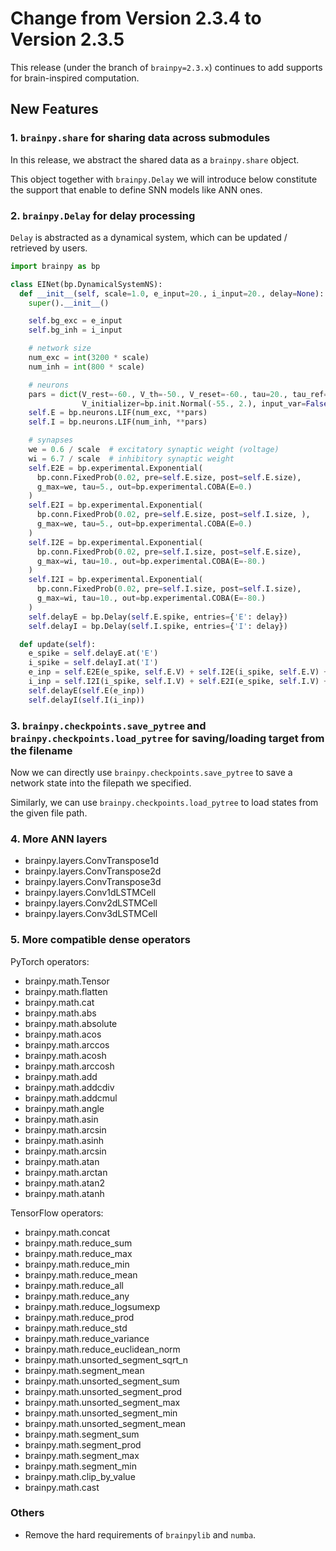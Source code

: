 # Change from Version 2.3.4 to Version 2.3.5


This release (under the branch of ``brainpy=2.3.x``) continues to add supports for brain-inspired computation.


## New Features


### 1. ``brainpy.share`` for sharing data across submodules

In this release, we abstract the shared data as a ``brainpy.share`` object. 

This object together with ``brainpy.Delay`` we will introduce below 
constitute the support that enable to define SNN models like ANN ones.


### 2. ``brainpy.Delay`` for delay processing

``Delay`` is abstracted as a dynamical system, which can be updated / retrieved by users. 

```python
import brainpy as bp

class EINet(bp.DynamicalSystemNS):
  def __init__(self, scale=1.0, e_input=20., i_input=20., delay=None):
    super().__init__()

    self.bg_exc = e_input
    self.bg_inh = i_input

    # network size
    num_exc = int(3200 * scale)
    num_inh = int(800 * scale)

    # neurons
    pars = dict(V_rest=-60., V_th=-50., V_reset=-60., tau=20., tau_ref=5.,
                V_initializer=bp.init.Normal(-55., 2.), input_var=False)
    self.E = bp.neurons.LIF(num_exc, **pars)
    self.I = bp.neurons.LIF(num_inh, **pars)

    # synapses
    we = 0.6 / scale  # excitatory synaptic weight (voltage)
    wi = 6.7 / scale  # inhibitory synaptic weight
    self.E2E = bp.experimental.Exponential(
      bp.conn.FixedProb(0.02, pre=self.E.size, post=self.E.size),
      g_max=we, tau=5., out=bp.experimental.COBA(E=0.)
    )
    self.E2I = bp.experimental.Exponential(
      bp.conn.FixedProb(0.02, pre=self.E.size, post=self.I.size, ),
      g_max=we, tau=5., out=bp.experimental.COBA(E=0.)
    )
    self.I2E = bp.experimental.Exponential(
      bp.conn.FixedProb(0.02, pre=self.I.size, post=self.E.size),
      g_max=wi, tau=10., out=bp.experimental.COBA(E=-80.)
    )
    self.I2I = bp.experimental.Exponential(
      bp.conn.FixedProb(0.02, pre=self.I.size, post=self.I.size),
      g_max=wi, tau=10., out=bp.experimental.COBA(E=-80.)
    )
    self.delayE = bp.Delay(self.E.spike, entries={'E': delay})
    self.delayI = bp.Delay(self.I.spike, entries={'I': delay})

  def update(self):
    e_spike = self.delayE.at('E')
    i_spike = self.delayI.at('I')
    e_inp = self.E2E(e_spike, self.E.V) + self.I2E(i_spike, self.E.V) + self.bg_exc
    i_inp = self.I2I(i_spike, self.I.V) + self.E2I(e_spike, self.I.V) + self.bg_inh
    self.delayE(self.E(e_inp))
    self.delayI(self.I(i_inp))

```



### 3.  ``brainpy.checkpoints.save_pytree`` and ``brainpy.checkpoints.load_pytree`` for saving/loading target from the filename

Now we can directly use ``brainpy.checkpoints.save_pytree`` to save a 
network state into the filepath we specified. 

Similarly, we can use ``brainpy.checkpoints.load_pytree`` to load 
states from the given file path.


### 4. More ANN layers


- brainpy.layers.ConvTranspose1d
- brainpy.layers.ConvTranspose2d
- brainpy.layers.ConvTranspose3d
- brainpy.layers.Conv1dLSTMCell
- brainpy.layers.Conv2dLSTMCell
- brainpy.layers.Conv3dLSTMCell


### 5. More compatible dense operators

PyTorch operators:

- brainpy.math.Tensor
- brainpy.math.flatten
- brainpy.math.cat
- brainpy.math.abs
- brainpy.math.absolute
- brainpy.math.acos
- brainpy.math.arccos
- brainpy.math.acosh
- brainpy.math.arccosh
- brainpy.math.add
- brainpy.math.addcdiv
- brainpy.math.addcmul
- brainpy.math.angle
- brainpy.math.asin
- brainpy.math.arcsin
- brainpy.math.asinh
- brainpy.math.arcsin
- brainpy.math.atan
- brainpy.math.arctan
- brainpy.math.atan2
- brainpy.math.atanh


TensorFlow operators:

- brainpy.math.concat
- brainpy.math.reduce_sum
- brainpy.math.reduce_max
- brainpy.math.reduce_min
- brainpy.math.reduce_mean
- brainpy.math.reduce_all
- brainpy.math.reduce_any
- brainpy.math.reduce_logsumexp
- brainpy.math.reduce_prod
- brainpy.math.reduce_std
- brainpy.math.reduce_variance
- brainpy.math.reduce_euclidean_norm
- brainpy.math.unsorted_segment_sqrt_n
- brainpy.math.segment_mean
- brainpy.math.unsorted_segment_sum
- brainpy.math.unsorted_segment_prod
- brainpy.math.unsorted_segment_max
- brainpy.math.unsorted_segment_min
- brainpy.math.unsorted_segment_mean
- brainpy.math.segment_sum
- brainpy.math.segment_prod
- brainpy.math.segment_max
- brainpy.math.segment_min
- brainpy.math.clip_by_value
- brainpy.math.cast


### Others

- Remove the hard requirements of ``brainpylib`` and ``numba``.

